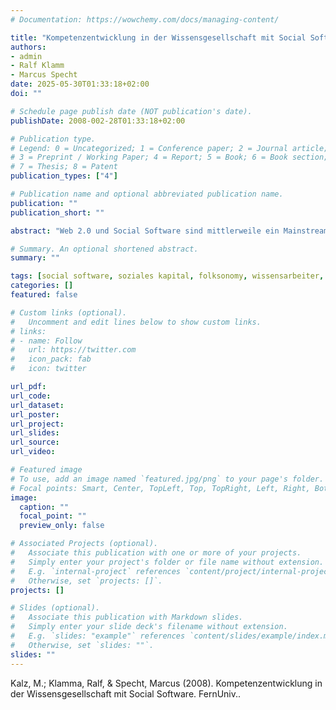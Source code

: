 ```yaml
---
# Documentation: https://wowchemy.com/docs/managing-content/

title: "Kompetenzentwicklung in der Wissensgesellschaft mit Social Software "
authors:
- admin
- Ralf Klamm
- Marcus Specht
date: 2025-05-30T01:33:18+02:00
doi: ""

# Schedule page publish date (NOT publication's date).
publishDate: 2008-002-28T01:33:18+02:00

# Publication type.
# Legend: 0 = Uncategorized; 1 = Conference paper; 2 = Journal article;
# 3 = Preprint / Working Paper; 4 = Report; 5 = Book; 6 = Book section;
# 7 = Thesis; 8 = Patent
publication_types: ["4"]

# Publication name and optional abbreviated publication name.
publication: ""
publication_short: ""

abstract: "Web 2.0 und Social Software sind mittlerweile ein Mainstream-Thema geworden, das in aller Munde ist. Während die Bildungswissenschaft sich schon immer et-was schwer getan hat, aktuellen Trends bei der Nutzung von Technologie für das Lehren und Lernen hinterherzulaufen, ist diese Diskrepanz zwischen Werkzeugen, die Studierende heutzutage nutzen und denen, mit denen sie „professionell“ um-gehen sollen während ihrer Hochschulausbildung so groß wie noch nie. Während man sich in einigen Bibliotheken immer noch mit Mikrofiches auf Literatursuche begeben muss, hat die heutige Generation der Studierenden in ihrer Freizeit meist schon eine große Bandbreite von Werkzeugen kennen gelernt, die man unter dem Begriff „Web 2.0“ abstempeln würde. Der Studienbrief möchte sich, ohne sich groß in eine generelle Diskussion über die Sinnhaftigkeit der Verwendung von Computern für das Lernen und die Kompetenzentwicklung zu begeben, dieser Realität nüchtern und eher auf eine beobachtende Weise nähern. Dabei liegt das Hauptaugenmerk auf der Nutzung von Social Software für die individuelle Kompetenzentwicklung und das lebenslange Lernen. Wir sind überzeugt, dass das Internet und hier speziell Social-Software-Anwendungen einen wichtigen Beitrag, wenn nicht sogar die wichtigste Grundlage für die lebenslange Kompetenzentwicklung von Individuen in der Wissensgesellschaft werden wird. Die institutionelle Einbindung dieser Werkzeuge in den klassischen Lehrbetrieb eines Bildungsanbieters ist hingegen nicht im Fokus des Studienbriefes. Für das Verständnis des Studienbriefes ist ein allgemein sicheres Agieren im Internet und die Bereitschaft, sich mit neuen Werkzeugen zu befassen eine wichtige Vorausset-zung. Gerade die Übungsaufgaben, die wir in den Studienbrief integriert haben, sind meist auf praktische Übungen ausgelegt. Begriffliche Schwierigkeiten haben wir versucht, mit einem umfangreichen Glossar am Ende des Textes zu vermeiden." 

# Summary. An optional shortened abstract.
summary: ""

tags: [social software, soziales kapital, folksonomy, wissensarbeiter, kompetenzentwicklung]
categories: []
featured: false

# Custom links (optional).
#   Uncomment and edit lines below to show custom links.
# links:
# - name: Follow
#   url: https://twitter.com
#   icon_pack: fab
#   icon: twitter

url_pdf:
url_code:
url_dataset:
url_poster:
url_project:
url_slides:
url_source:
url_video:

# Featured image
# To use, add an image named `featured.jpg/png` to your page's folder. 
# Focal points: Smart, Center, TopLeft, Top, TopRight, Left, Right, BottomLeft, Bottom, BottomRight.
image:
  caption: ""
  focal_point: ""
  preview_only: false

# Associated Projects (optional).
#   Associate this publication with one or more of your projects.
#   Simply enter your project's folder or file name without extension.
#   E.g. `internal-project` references `content/project/internal-project/index.md`.
#   Otherwise, set `projects: []`.
projects: []

# Slides (optional).
#   Associate this publication with Markdown slides.
#   Simply enter your slide deck's filename without extension.
#   E.g. `slides: "example"` references `content/slides/example/index.md`.
#   Otherwise, set `slides: ""`.
slides: ""
---
```


Kalz, M.; Klamma, Ralf, & Specht, Marcus (2008). Kompetenzentwicklung in der Wissensgesellschaft mit Social Software. FernUniv..
